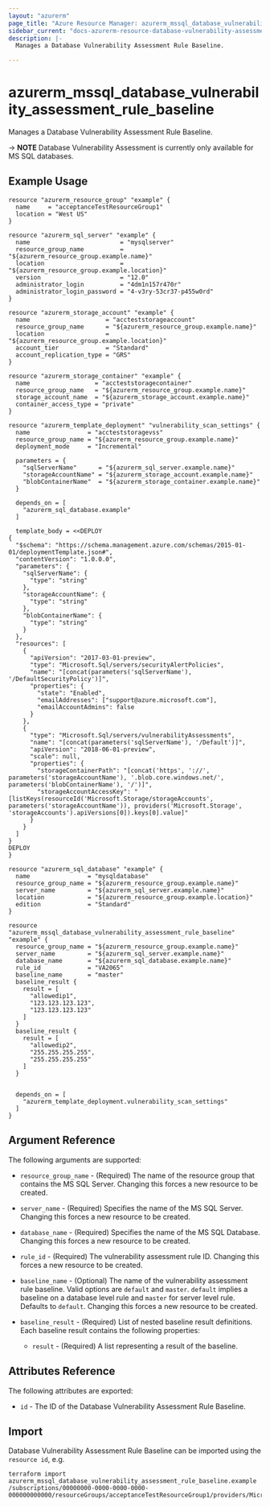 ```yaml
---
layout: "azurerm"
page_title: "Azure Resource Manager: azurerm_mssql_database_vulnerability_assessment_rule_baseline"
sidebar_current: "docs-azurerm-resource-database-vulnerability-assessment-rule-baseline-x"
description: |-
  Manages a Database Vulnerability Assessment Rule Baseline.

---
```


# azurerm_mssql_database_vulnerability_assessment_rule_baseline

Manages a Database Vulnerability Assessment Rule Baseline.

-> **NOTE** Database Vulnerability Assessment is currently only available for MS SQL databases.

## Example Usage

```hcl
resource "azurerm_resource_group" "example" {
  name     = "acceptanceTestResourceGroup1"
  location = "West US"
}

resource "azurerm_sql_server" "example" {
  name                         = "mysqlserver"
  resource_group_name          = "${azurerm_resource_group.example.name}"
  location                     = "${azurerm_resource_group.example.location}"
  version                      = "12.0"
  administrator_login          = "4dm1n157r470r"
  administrator_login_password = "4-v3ry-53cr37-p455w0rd"
}

resource "azurerm_storage_account" "example" {
  name                     = "accteststorageaccount"
  resource_group_name      = "${azurerm_resource_group.example.name}"
  location                 = "${azurerm_resource_group.example.location}"
  account_tier             = "Standard"
  account_replication_type = "GRS"
}

resource "azurerm_storage_container" "example" {
  name                  = "accteststoragecontainer"
  resource_group_name   = "${azurerm_resource_group.example.name}"
  storage_account_name  = "${azurerm_storage_account.example.name}"
  container_access_type = "private"
}

resource "azurerm_template_deployment" "vulnerability_scan_settings" {
  name                = "accteststoragevss"
  resource_group_name = "${azurerm_resource_group.example.name}"
  deployment_mode     = "Incremental"

  parameters = {
    "sqlServerName"      = "${azurerm_sql_server.example.name}"
    "storageAccountName" = "${azurerm_storage_account.example.name}"
    "blobContainerName"  = "${azurerm_storage_container.example.name}"
  }

  depends_on = [
    "azurerm_sql_database.example"
  ]

  template_body = <<DEPLOY
{
  "$schema": "https://schema.management.azure.com/schemas/2015-01-01/deploymentTemplate.json#",
  "contentVersion": "1.0.0.0",
  "parameters": {
    "sqlServerName": {
      "type": "string"
    },
    "storageAccountName": {
      "type": "string"
    },
    "blobContainerName": {
      "type": "string"
    }
  },
  "resources": [
    {
      "apiVersion": "2017-03-01-preview",
      "type": "Microsoft.Sql/servers/securityAlertPolicies",
      "name": "[concat(parameters('sqlServerName'), '/DefaultSecurityPolicy')]",
      "properties": {
        "state": "Enabled",
        "emailAddresses": ["support@azure.microsoft.com"],
        "emailAccountAdmins": false
      }
    },
    {
      "type": "Microsoft.Sql/servers/vulnerabilityAssessments",
      "name": "[concat(parameters('sqlServerName'), '/Default')]",
      "apiVersion": "2018-06-01-preview",
      "scale": null,
      "properties": {
        "storageContainerPath": "[concat('https', '://', parameters('storageAccountName'), '.blob.core.windows.net/', parameters('blobContainerName'), '/')]",
        "storageAccountAccessKey": "[listKeys(resourceId('Microsoft.Storage/storageAccounts', parameters('storageAccountName')), providers('Microsoft.Storage', 'storageAccounts').apiVersions[0]).keys[0].value]"
      }
    }
  ]
}
DEPLOY
}

resource "azurerm_sql_database" "example" {
  name                = "mysqldatabase"
  resource_group_name = "${azurerm_resource_group.example.name}"
  server_name         = "${azurerm_sql_server.example.name}"
  location            = "${azurerm_resource_group.example.location}"
  edition             = "Standard"
}

resource "azurerm_mssql_database_vulnerability_assessment_rule_baseline" "example" {
  resource_group_name = "${azurerm_resource_group.example.name}"
  server_name         = "${azurerm_sql_server.example.name}"
  database_name       = "${azurerm_sql_database.example.name}"
  rule_id             = "VA2065"
  baseline_name       = "master"
  baseline_result {
    result = [
      "allowedip1",
      "123.123.123.123",
      "123.123.123.123"
    ]
  }
  baseline_result {
    result = [
      "allowedip2",
      "255.255.255.255",
      "255.255.255.255"
    ]
  }


  depends_on = [
    "azurerm_template_deployment.vulnerability_scan_settings"
  ]
}
```

## Argument Reference

The following arguments are supported:

* `resource_group_name` - (Required) The name of the resource group that contains the MS SQL Server. Changing this forces a new resource to be created.

* `server_name` - (Required) Specifies the name of the MS SQL Server. Changing this forces a new resource to be created.

* `database_name` - (Required) Specifies the name of the MS SQL Database. Changing this forces a new resource to be created.

* `rule_id` - (Required) The vulnerability assessment rule ID. Changing this forces a new resource to be created.
    
* `baseline_name` - (Optional) The name of the vulnerability assessment rule baseline. Valid options are `default` and `master`. `default` implies a baseline on a database level rule and `master` for server level rule. Defaults to `default`. Changing this forces a new resource to be created.

* `baseline_result` - (Required) List of nested baseline result definitions. Each baseline result contains the following properties:

  * `result` - (Required) A list representing a result of the baseline.


## Attributes Reference

The following attributes are exported:

* `id` - The ID of the Database Vulnerability Assessment Rule Baseline.

## Import

Database Vulnerability Assessment Rule Baseline can be imported using the `resource id`, e.g.

```shell
terraform import azurerm_mssql_database_vulnerability_assessment_rule_baseline.example  /subscriptions/00000000-0000-0000-0000-000000000000/resourceGroups/acceptanceTestResourceGroup1/providers/Microsoft.Sql/servers/mysqlserver47547/databases/mysqldatabase/vulnerabilityAssessments/Default/rules/VA2065/baselines/master 
```


